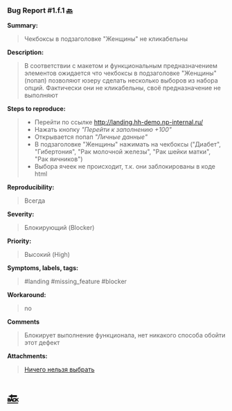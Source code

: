 ### Bug Report #1.f.1 [🔙](../solutions/solution_1.md)
**Summary:**
> Чекбоксы в подзаголовке "Женщины" не кликабельны

**Description:**
> В соответствии с макетом и функциональным предназначением элементов ожидается
> что чекбоксы в подзаголовке "Женщины" (попап) позволяют юзеру сделать несколько выборов из набора опций.
> Фактически они не кликабельны, своё предназначение не выполняют
> 
> 
**Steps to reproduce:**
> - Перейти по ссылке http://landing.hh-demo.np-internal.ru/
> - Нажать кнопку *"Перейти к заполнению +100"*
> - Открывается попап *"Личные данные"*
> - В подзаголовке "Женщины" нажимать на чекбоксы 
> ("Диабет", "Гибертония", "Рак молочной железы", "Рак шейки матки", "Рак яичников")
> - Выбора ячеек не происходит, т.к. они заблокированы в коде html


**Reproducibility:**
> Всегда
> 
**Severity:**
> Блокирующий (Blocker)
> 
**Priority:**
> Высокий (High)
> 
**Symptoms, labels, tags:**
> #landing #missing_feature #blocker
> 
**Workaround:**
> no
> 
**Comments**
> Блокирует выполнение функционала, нет никакого способа обойти этот дефект

**Attachments:**
> [Ничего нельзя выбрать](../attachments/1.f.1_actual.png)

# [🔙](../solutions/solution_1.md)